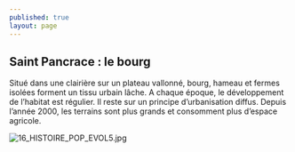 ```yaml
---
published: true
layout: page
---
```

## Saint Pancrace : le bourg

Situé dans une clairière sur un plateau vallonné, bourg, hameau et fermes isolées forment un tissu urbain lâche. A chaque époque, le développement de l’habitat est régulier. Il reste sur un principe d’urbanisation diffus. Depuis l’année 2000, les terrains sont plus grands et consomment plus d’espace agricole.

![16_HISTOIRE_POP_EVOL5.jpg]({{site.baseurl}}/data/images/16/histoire/16_HISTOIRE_POP_EVOL5.jpg)

